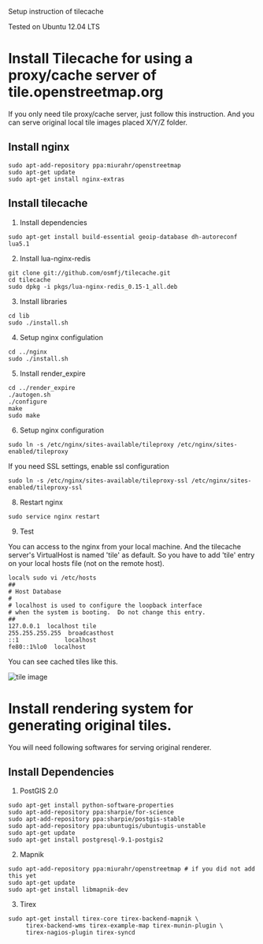Setup instruction of tilecache

Tested on Ubuntu 12.04 LTS

# Install Tilecache for using a proxy/cache server of tile.openstreetmap.org

If you only need tile proxy/cache server, just follow this instruction.
And you can serve original local tile images placed X/Y/Z folder.

## Install nginx

```
sudo apt-add-repository ppa:miurahr/openstreetmap
sudo apt-get update
sudo apt-get install nginx-extras
```

## Install tilecache

1. Install dependencies

  ```
  sudo apt-get install build-essential geoip-database dh-autoreconf lua5.1
  ```

2. Install lua-nginx-redis

  ```
  git clone git://github.com/osmfj/tilecache.git
  cd tilecache
  sudo dpkg -i pkgs/lua-nginx-redis_0.15-1_all.deb
  ```

3. Install libraries

  ```
  cd lib
  sudo ./install.sh
  ```

4. Setup nginx configulation

  ```
  cd ../nginx
  sudo ./install.sh
  ```

5. Install render_expire

  ```
  cd ../render_expire
  ./autogen.sh
  ./configure
  make
  sudo make
  ```

6. Setup nginx configuration

  ```
  sudo ln -s /etc/nginx/sites-available/tileproxy /etc/nginx/sites-enabled/tileproxy
  ```

  If you need SSL settings, enable ssl configuration

  ```
  sudo ln -s /etc/nginx/sites-available/tileproxy-ssl /etc/nginx/sites-enabled/tileproxy-ssl
  ```

8. Restart nginx

  ```
  sudo service nginx restart
  ```

9. Test

  You can access to the nginx from your local machine. And the tilecache server's VirtualHost is named 'tile' as default. So you have to add 'tile' entry on your local hosts file (not on the remote host).

  ```
  local% sudo vi /etc/hosts
  ##
  # Host Database
  #
  # localhost is used to configure the loopback interface
  # when the system is booting.  Do not change this entry.
  ##
  127.0.0.1  localhost tile
  255.255.255.255  broadcasthost
  ::1             localhost
  fe80::1%lo0  localhost
  ```

  You can see cached tiles like this.

  ![tile image](https://dl.dropbox.com/u/442212/qiita/tilecache_image.png)

# Install rendering system for generating original tiles.

You will need following softwares for serving original renderer.

## Install Dependencies

1. PostGIS 2.0

  ```
  sudo apt-get install python-software-properties
  sudo apt-add-repository ppa:sharpie/for-science
  sudo apt-add-repository ppa:sharpie/postgis-stable
  sudo apt-add-repository ppa:ubuntugis/ubuntugis-unstable
  sudo apt-get update
  sudo apt-get install postgresql-9.1-postgis2
  ```

2. Mapnik

  ```
  sudo apt-add-repository ppa:miurahr/openstreetmap # if you did not add this yet
  sudo apt-get update
  sudo apt-get install libmapnik-dev
  ```

3. Tirex

  ```
  sudo apt-get install tirex-core tirex-backend-mapnik \
       tirex-backend-wms tirex-example-map tirex-munin-plugin \
       tirex-nagios-plugin tirex-syncd
  ```


